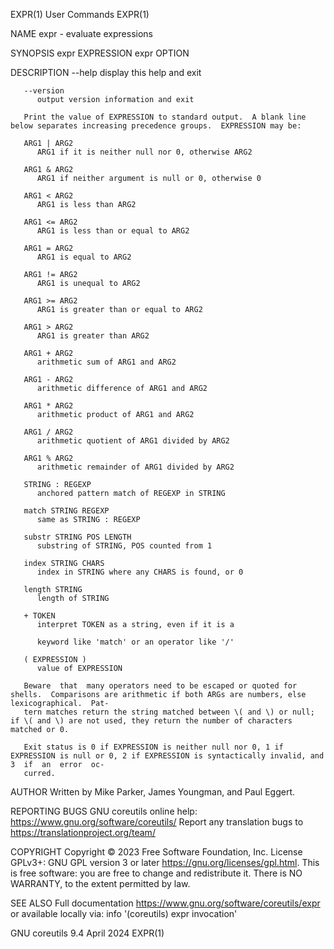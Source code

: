 EXPR(1)									 User Commands								       EXPR(1)

NAME
       expr - evaluate expressions

SYNOPSIS
       expr EXPRESSION
       expr OPTION

DESCRIPTION
       --help display this help and exit

       --version
	      output version information and exit

       Print the value of EXPRESSION to standard output.  A blank line below separates increasing precedence groups.  EXPRESSION may be:

       ARG1 | ARG2
	      ARG1 if it is neither null nor 0, otherwise ARG2

       ARG1 & ARG2
	      ARG1 if neither argument is null or 0, otherwise 0

       ARG1 < ARG2
	      ARG1 is less than ARG2

       ARG1 <= ARG2
	      ARG1 is less than or equal to ARG2

       ARG1 = ARG2
	      ARG1 is equal to ARG2

       ARG1 != ARG2
	      ARG1 is unequal to ARG2

       ARG1 >= ARG2
	      ARG1 is greater than or equal to ARG2

       ARG1 > ARG2
	      ARG1 is greater than ARG2

       ARG1 + ARG2
	      arithmetic sum of ARG1 and ARG2

       ARG1 - ARG2
	      arithmetic difference of ARG1 and ARG2

       ARG1 * ARG2
	      arithmetic product of ARG1 and ARG2

       ARG1 / ARG2
	      arithmetic quotient of ARG1 divided by ARG2

       ARG1 % ARG2
	      arithmetic remainder of ARG1 divided by ARG2

       STRING : REGEXP
	      anchored pattern match of REGEXP in STRING

       match STRING REGEXP
	      same as STRING : REGEXP

       substr STRING POS LENGTH
	      substring of STRING, POS counted from 1

       index STRING CHARS
	      index in STRING where any CHARS is found, or 0

       length STRING
	      length of STRING

       + TOKEN
	      interpret TOKEN as a string, even if it is a

	      keyword like 'match' or an operator like '/'

       ( EXPRESSION )
	      value of EXPRESSION

       Beware  that  many operators need to be escaped or quoted for shells.  Comparisons are arithmetic if both ARGs are numbers, else lexicographical.  Pat‐
       tern matches return the string matched between \( and \) or null; if \( and \) are not used, they return the number of characters matched or 0.

       Exit status is 0 if EXPRESSION is neither null nor 0, 1 if EXPRESSION is null or 0, 2 if EXPRESSION is syntactically invalid, and 3  if	an  error  oc‐
       curred.

AUTHOR
       Written by Mike Parker, James Youngman, and Paul Eggert.

REPORTING BUGS
       GNU coreutils online help: <https://www.gnu.org/software/coreutils/>
       Report any translation bugs to <https://translationproject.org/team/>

COPYRIGHT
       Copyright © 2023 Free Software Foundation, Inc.	License GPLv3+: GNU GPL version 3 or later <https://gnu.org/licenses/gpl.html>.
       This is free software: you are free to change and redistribute it.  There is NO WARRANTY, to the extent permitted by law.

SEE ALSO
       Full documentation <https://www.gnu.org/software/coreutils/expr>
       or available locally via: info '(coreutils) expr invocation'

GNU coreutils 9.4							  April 2024								       EXPR(1)
